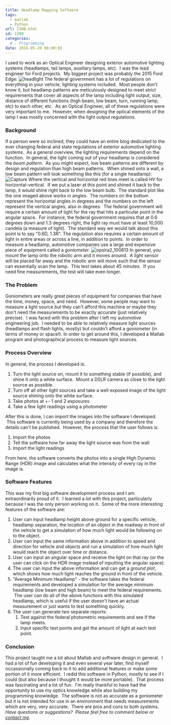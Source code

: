 ```yaml
---
title: Headlamp Mapping Software
tags:
  - matlab
  - Python
url: 1308.html
id: 1308
categories:
  # - Programming
date: 2016-05-20 08:00:03
---
```


I used to work as an Optical Engineer designing exterior automotive lighting systems (headlamps, tail lamps, auxiliary lamps, etc).  I was the lead engineer for Ford projects.  My biggest project was probably the 2015 Ford Edge: ![headlight](http://www.techtrek.io/wp-content/uploads/2016/05/headlight-300x200.jpg) The federal government has a lot of regulations on everything in your vehicle, lighting systems included.  Most people don't know it, but headlamp patterns are meticulously designed to meet strict requirements that cover all aspects of the lamp including light output, size, distance of different functions (high beam, low beam, turn, running lamp, etc) to each other, etc.  As an Optical Engineer, all of these regulations were very important to me.  However, when designing the optical elements of the lamp I was mostly concerned with the light output regulations.

### Background

If a person were so inclined, they could have an entire blog dedicated to the ever changing federal and state regulations of exterior automotive lighting systems.  As a general overview, the lighting requirements depend on the function.  In general, the light coming out of your headlamp is considered the _beam pattern_.  As you might expect, low beam patterns are different by design and regulation than high beam patterns.  When shined onto a wall, a low beam pattern will look something like this (for a single headlamp): ![Capture](http://www.techtrek.io/wp-content/uploads/2016/05/Capture-1.jpg) Where the vertical and horizontal red lines meet is called _HV_ for horizontal-vertical.  If we put a laser at this point and shined it back to the lamp, it would shine right back to the low beam bulb.  The standard plot like the one imaged above works in angles.  The numbers on the bottom represent the horizontal angles in degrees and the numbers on the left represent the vertical angles, also in degrees.  The federal government will require a certain amount of light for the ray that hits a particular point in the angular space.  For instance, the federal government requires that at 0.6 degrees down and 1.3 degrees right, the light ray must have at least 10,000 candela (a measure of light).  The standard way we would talk about this point is to say "0.6D, 1.3R". The regulation also requires a certain amount of light in entire areas or across a line, in addition to points.  In order to measure a headlamp, automotive companies use a large and expensive piece of equipment called a _goniometer_. ![opsira2_100813](http://www.techtrek.io/wp-content/uploads/2016/05/opsira2_100813.jpg) In general, you mount the lamp onto the robotic arm and it moves around.  A light sensor will be placed far away and the robotic arm will move such that the sensor can essentially scan the lamp.  This test takes about 45 minutes.  If you need fine measurements, the test will take even longer.

### The Problem

Goniometers are really great pieces of equipment for companies that have the time, money, space, and need.  However, some people may want to measure a light source but they can't afford this machine or maybe they don't need the measurements to be exactly accurate (just relatively precise).  I was faced with this problem after I left my automotive engineering job.  I needed to be able to relatively measure light sources (headlamps and flash lights, mostly) but couldn't afford a goniometer (in terms of money or space!). In order to get around this, I developed a Matlab program and photographical process to measure light sources.

### Process Overview

In general, the process I developed is:

1.  Turn the light source on, mount it to something stable (if possible), and shine it onto a white surface.  Mount a DSLR camera as close to the light source as possible.
2.  Turn off all other light sources and take a well exposed image of the light source shining onto the white surface.
3.  Take photos at +- 1 and 2 exposures
4.  Take a few light readings using a photometer

After this is done, I can import the images into the software I developed.  This software is currently being used by a company and therefore the details can't be published.  However, the process that the user follows is:

1.  Import the photos
2.  Tell the software how far away the light source was from the wall
3.  Import the light readings

From here, the software converts the photos into a single High Dynamic Range (HDR) image and calculates what the intensity of every ray in the image is.

### Software Features

This was my first big software development process and I am extraordinarily proud of it.  I learned a _lot_ with this project, particularly because I was the only person working on it.  Some of the more interesting features of the software are:

1.  User can input headlamp height above ground for a specific vehicle, headlamp separation, the location of an object in the roadway in front of the vehicle to get a simulation of how much light would be following on to the object.
2.  User can input the same information above in addition to speed and direction for vehicle and objects and run a simulation of how much light would reach the object over time or distance.
3.  User can input an angular space and receive the light on that ray (or the user can click on the HDR image instead of inputting the angular space).
4.  The user can input the above information and can get a _ground plot_, which shows how much light reaches the ground in front of the vehicle.
5.  "Average Minimum Headlamp" - the software takes the federal requirements and developed a simulation for the average minimum headlamp (low beam and high beam) to meet the federal requirements.  The user can do all of the above functions with this simulated headlamp, which is useful if the user doesn't have an actual measurement or just wants to test something quickly.
6.  The user can generate two separate reports:
    1.  Test against the federal photometric requirements and see if the lamp meets.
    2.  Input specific test points and get the amount of light at each test point.

### Conclusion

This project taught me a lot about Matlab and software design in general.  I had a lot of fun developing it and even several year later, find myself occassionally coming back to it to add additional features or make some portion of it more efficient.  I redid this software in Python, mostly to see if I could (but also because I thought it would be more portable).  That process was fascinating and a lot of fun.  I'm really thankful to have had the opportunity to use my optics knowledge while also building my programming knowledge.  The software is not as accurate as a goniometer but it is not intended for use in an environment that needs measurements which are very, very accurate.  There are pros and cons to both systems. _Have questions or suggestions?  Please feel free to comment below or [contact me](/contact/)._